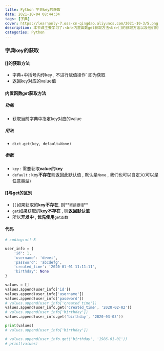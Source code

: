 ```yaml
---
title: Python 字典key的获取
date: 2021-10-04 08:44:34
tags: [字典]
cover: https://learnonly-7.oss-cn-qingdao.aliyuncs.com/2021-10-3/5.png
description: 本节课主要学习了:<br>内置函数get获取方法<br>[]的获取方法以及他们的区别
categories: Python
---
```


### 字典key的获取

#### []的获取方法

- 字典+中括号内传key , 不进行赋值操作` 即为获取
- 返回key对应的value值

#### 内置函数get获取方法

##### 功能

- 获取当前字典中指定key对应的value

##### 用法

- `dict.get(key, default=None)`

##### 参数

- `key` : 需要获取**value**的**key**
- `default` : key**不存在**则返回此默认值 ,  默认是`None` , 我们也可以自定义(可以是任意类型)

#### []与get的区别

- `[]`如果获取的**key不存在**, 则**`直接报错`**
- `get`如果获取的**key不存在** ,  则**返回默认值**
- 所以**开发中** , **优先使用**`get函数`

#### 代码

```python
# coding:utf-8

user_info = {
    'id': 1,
    'username': 'dewei',
    'password': 'abcdefg',
    'created_time': '2020-01-01 11:11:11',
    'birthday': None
}

values = []
values.append(user_info['id'])
values.append(user_info['username'])
values.append(user_info['password'])
# values.append(user_info['created_time'])
values.append(user_info.get('created_time', '2020-02-02'))
# values.append(user_info['birthday'])
values.append(user_info.get('birthday', '2020-03-03'))

print(values)
# values.append(user_info['birthday'])

# values.append(user_info.get('birthday', '1986-01-01'))
# print(values)

```
